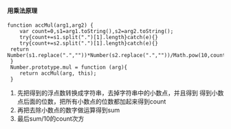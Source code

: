 
#### 用乘法原理 ####
	function accMul(arg1,arg2) {
	 	var count=0,s1=arg1.toString(),s2=arg2.toString();   
	 	try{count+=s1.split(".")[1].length}catch(e){}      
	 	try{count+=s2.split(".")[1].length}catch(e){}
	 return Number(s1.replace(".",""))*Number(s2.replace(".",""))/Math.pow(10,count) 
	 }
	 Number.prototype.mul = function (arg){     
	 	return accMul(arg, this); 
	 }

1. 先把得到的浮点数转换成字符串，去掉字符串中的小数点，并且得到
   得到小数点后面的位数，把所有小数点的位数都加起来得到count
2. 再把去除小数点的数字做运算得到sum
3. 最后sum/10的count次方


